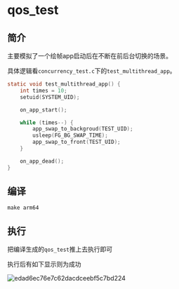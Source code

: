 # qos_test
## 简介
主要模拟了一个绘帧app启动后在不断在前后台切换的场景。

具体逻辑看`concurrency_test.c`下的`test_multithread_app`。

```c
static void test_multithread_app() {
	int times = 10;
	setuid(SYSTEM_UID);

	on_app_start();

	while (times--) {
		app_swap_to_backgroud(TEST_UID);
		usleep(FG_BG_SWAP_TIME);
		app_swap_to_front(TEST_UID);
	}

	on_app_dead();
}
```

## 编译
```
make arm64
```

## 执行
把编译生成的`qos_test`推上去执行即可

执行后有如下显示则为成功

![edad6ec76e7c62dacdceebf5c7bd224](https://user-images.githubusercontent.com/31315527/178429551-a5b6b3e8-a669-4995-b55e-6f8a1da74c74.png)
